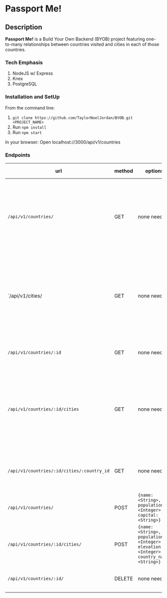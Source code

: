 # Passport Me!

## Description
__Passport Me!__ is a Build Your Own Backend (BYOB) project featuring one-to-many relationships between countries visited and cities in each of those countries. 

### Tech Emphasis
1. NodeJS w/ Express
1. Knex
1. PostgreSQL

### Installation and SetUp
From the command line:
1. `git clone https://github.com/TaylorNoelJordan/BYOB.git <PROJECT_NAME>`
1. Run `npm install`
1. Run `npm start`

In your browser:
Open localhost://3000/api/v1/countries

### Endpoints

| url           |     method    | options  | Sample Response |
| ------------- |-------------|    -----|      ---         |
| `/api/v1/countries/`  | GET | none needed | `[{ name: 'Italy', population: 60483973, capital: 'Rome' }, { name: 'Spain', population: 46934632, capital: 'Madrid' }] |
| `/api/v1/cities/  |   GET    | none needed | `[{ name: 'Rome', population: 4355725, elevation: 69, country_name: 'Italy' }, { name: 'Florence', population: 380948, elevation: 160, country_name: 'Italy' }]` |
| `/api/v1/countries/:id` |   GET   |  none needed | ` name: 'Italy', population: 60483973, capital: 'Rome' }`|
| `/api/v1/countries/:id/cities` | GET | none needed |  `[{ name: 'Rome', population: 4355725, elevation: 69, country_name: 'Italy' }, { name: 'Florence', population: 380948, elevation: 160, country_name: 'Italy' }]` |
| `/api/v1/countries/:id/cities/:country_id` | GET | none needed | `{ name: 'Florence', population: 380948, elevation: 160, country_name: 'Italy' }` |
| `/api/v1/countries/` | POST | `{name: <String>, population: <Integer>, capital: <String>}` | `{ id: 33}` |
| `/api/v1/countries/:id/cities/` | POST | `{name: <String>, population: <Integer>, elevation: <Integer>, country_name: <String>}` | `{id: 45}` |
| `/api/v1/countries/:id/` | DELETE | none needed | `Country with id ${id} has been removed from your passport.` |


